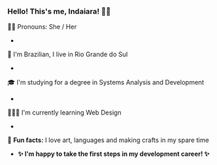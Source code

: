 ### Hello! This's me, Indaiara! 👋🏽

<!--
**Indaiara-Ribeiro/Indaiara-Ribeiro** is a ✨ _special_ ✨ repository because its `README.md` (this file) appears on your GitHub profile.

Here are some ideas to get you started:

- 🔭 I’m currently working on ...
- 🌱 I’m currently learning ...
- 👯 I’m looking to collaborate on ...
- 🤔 I’m looking for help with ...
- 💬 Ask me about ...
- 📫 How to reach me: ...
- 😄 Pronouns: ...
- ⚡ Fun fact: ...
-->

 👩🏾 Pronouns: She / Her
 
 -
 📍 I'm Brazilian, I live in Rio Grande do Sul

 -
 🎓 I'm studying for a degree in Systems Analysis and Development

 -
 👩🏾‍💻 I'm currently learning Web Design 

 -
 🎨 **Fun facts:** I love art, languages and making crafts in my spare time

- 
   **✨ I'm happy to take the first steps in my development career! ✨**
